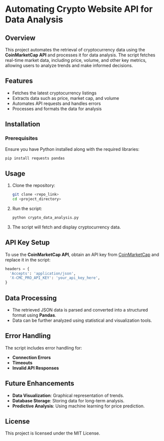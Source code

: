 # Automating Crypto Website API for Data Analysis

## Overview
This project automates the retrieval of cryptocurrency data using the **CoinMarketCap API** and processes it for data analysis. The script fetches real-time market data, including price, volume, and other key metrics, allowing users to analyze trends and make informed decisions.

## Features
- Fetches the latest cryptocurrency listings
- Extracts data such as price, market cap, and volume
- Automates API requests and handles errors
- Processes and formats the data for analysis

## Installation
### Prerequisites
Ensure you have Python installed along with the required libraries:

```bash
pip install requests pandas
```

## Usage
1. Clone the repository:
   ```bash
   git clone <repo_link>
   cd <project_directory>
   ```
2. Run the script:
   ```bash
   python crypto_data_analysis.py
   ```
3. The script will fetch and display cryptocurrency data.

## API Key Setup
To use the **CoinMarketCap API**, obtain an API key from [CoinMarketCap](https://coinmarketcap.com/api/) and replace it in the script:

```python
headers = {
  'Accepts': 'application/json',
  'X-CMC_PRO_API_KEY': 'your_api_key_here',
}
```

## Data Processing
- The retrieved JSON data is parsed and converted into a structured format using **Pandas**.
- Data can be further analyzed using statistical and visualization tools.

## Error Handling
The script includes error handling for:
- **Connection Errors**
- **Timeouts**
- **Invalid API Responses**

## Future Enhancements
- **Data Visualization**: Graphical representation of trends.
- **Database Storage**: Storing data for long-term analysis.
- **Predictive Analysis**: Using machine learning for price prediction.

## License
This project is licensed under the MIT License.

